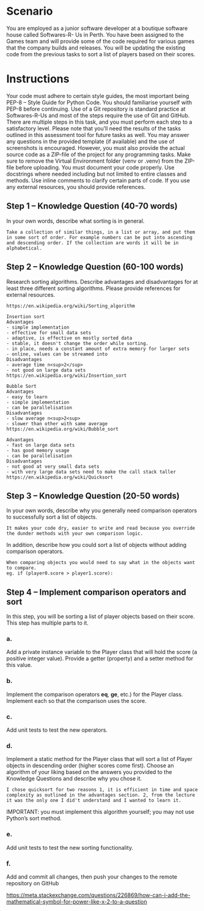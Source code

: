 # Scenario
You are employed as a junior software developer at a boutique software house called Softwares-R-
Us in Perth.
You have been assigned to the Games team and will provide some of the code required for various
games that the company builds and releases.
You will be updating the existing code from the previous tasks to sort a list of players based on their
scores.

# Instructions
Your code must adhere to certain style guides, the most important being PEP-8 – Style Guide for
Python Code. You should familiarise yourself with PEP-8 before continuing.
Use of a Git repository is standard practice at Softwares-R-Us and most of the steps require the use
of Git and GitHub.
There are multiple steps in this task, and you must perform each step to a satisfactory level. Please
note that you’ll need the results of the tasks outlined in this assessment tool for future tasks as well.
You may answer any questions in the provided template (if available) and the use of screenshots is
encouraged. However, you must also provide the actual source code as a ZIP-file of the project for
any programming tasks. Make sure to remove the Virtual Environment folder (venv or .venv) from the
ZIP-file before uploading.
You must document your code properly. Use docstrings where needed including but not limited to
entire classes and methods. Use inline comments to clarify certain parts of code.
If you use any external resources, you should provide references.

## Step 1 – Knowledge Question (40-70 words)
In your own words, describe what sorting is in general.

    Take a collection of similar things, in a list or array, and put them in some sort of order. For example numbers can be put into ascending and descending order. If the collection are words it will be in alphabetical.

## Step 2 – Knowledge Question (60-100 words)
Research sorting algorithms. Describe advantages and disadvantages for at least three different
sorting algorithms. Please provide references for external resources.

    https://en.wikipedia.org/wiki/Sorting_algorithm

    Insertion sort
    Advantages
    - simple implementation
    - effective for small data sets
    - adaptive, is effective on mostly sorted data
    - stable, it doesn't change the order while sorting.
    - in place, needs a constant amount of extra memory for larger sets
    - online, values can be streamed into
    Disadvantages
    - average time n<sup>2</sup>
    - not good on large data sets
    https://en.wikipedia.org/wiki/Insertion_sort

    Bubble Sort
    Advantages
    - easy to learn
    - simple implementation
    - can be parallelisation
    Disadvantages
    - slow average n<sup>2<sup>
    - slower than other with same average
    https://en.wikipedia.org/wiki/Bubble_sort

    Advantages
    - fast on large data sets
    - has good memory usage
    - can be parallelisation
    Disadvantages
    - not good at very small data sets
    - with very large data sets need to make the call stack taller
    https://en.wikipedia.org/wiki/Quicksort

## Step 3 – Knowledge Question (20-50 words)
In your own words, describe why you generally need comparison operators to successfully sort a list of objects.

    It makes your code dry, easier to write and read because you override the dunder methods with your own comparison logic.

In addition, describe how you could sort a list of objects without adding comparison operators.

    When comparing objects you would need to say what in the objects want to compare.
    eg. if (player0.score > player1.score):

## Step 4 – Implement comparison operators and sort
In this step, you will be sorting a list of player objects based on their score. This step has multiple
parts to it.
### a. 
Add a private instance variable to the Player class that will hold the score (a positive integer value).
Provide a getter (property) and a setter method for this value.
### b. 
Implement the comparison operators __eq__, __ge__, etc.) for the Player class. Implement each so
that the comparison uses the score.
### c. 
Add unit tests to test the new operators.
### d. 
Implement a static method for the Player class that will sort a list of Player objects in descending
order (higher scores come first). Choose an algorithm of your liking based on the answers you
provided to the Knowledge Questions and describe why you chose it.

    I chose quicksort for two reasons 1, it is efficient in time and space complexity as outlined in the advantages section. 2, from the lecture it was the only one I did't understand and I wanted to learn it.
     
IMPORTANT: you must implement this algorithm yourself; you may not use Python’s sort method.
### e. 
Add unit tests to test the new sorting functionality.
### f. 
Add and commit all changes, then push your changes to the remote repository on GitHub

https://meta.stackexchange.com/questions/226869/how-can-i-add-the-mathematical-symbol-for-power-like-x-2-to-a-question
